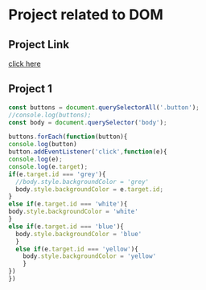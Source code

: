 # Project related to DOM
## Project Link
[click here](https://stackblitz.com/edit/dom-project-chaiaurcode?file=index.html)

## Project 1

```javascript
const buttons = document.querySelectorAll('.button');
//console.log(buttons);
const body = document.querySelector('body');

buttons.forEach(function(button){
console.log(button)
button.addEventListener('click',function(e){
console.log(e);
console.log(e.target);
if(e.target.id === 'grey'){
  //body.style.backgroundColor = 'grey'
  body.style.backgroundColor = e.target.id;
}
else if(e.target.id === 'white'){
body.style.backgroundColor = 'white'
}
else if(e.target.id === 'blue'){
  body.style.backgroundColor = 'blue'
  }
  else if(e.target.id === 'yellow'){
    body.style.backgroundColor = 'yellow'
    }
})
})

```